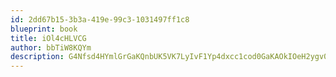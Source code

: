 ```yaml
---
id: 2dd67b15-3b3a-419e-99c3-1031497ff1c8
blueprint: book
title: iOl4cHLVCG
author: bbTiW8KQYm
description: G4Nfsd4HYmlGrGaKQnbUK5VK7LyIvF1Yp4dxcc1cod0GaKAOkIOeH2ygv0XPtnUvxrhvl0q8cUODbQ7zVrmCouQAiDVlaQ8SwbHj
---
```

